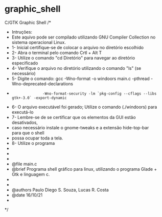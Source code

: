 # graphic_shell
C/GTK Graphic Shell
/*
* Intruções:
* Este aquivo pode ser compilado utilizando GNU Compiler Collection no sistema operacional Linux.
* 1- Inicial certifique-se de colocar o arquivo no diretório escolhido
* 2- Abra o terminal pelo comando Crtl + Alt T
* 3- Utilize o comando "cd Diretório" para navegar ao diretório especificado
* 4- Verifique o arquivo no diretório utilizando o comando "ls" (se necessário)
* 5- Digite o comando: gcc -Wno-format -o windoors main.c -pthread -Wno-deprecated-declarations
* 					-Wno-format-security -lm `pkg-config --cflags --libs gtk+-3.0` -export-dynamic
* 6- O arquivo executável foi gerado; Utilize o comando (./windoors) para executá-lo
* 7- Lembre-se de se certificar que os elementos da GUI estão desativados,
*	 caso necessário instale o gnome-tweaks e a extensão hide-top-bar para que o shell
*	 possa ocupar toda a tela.
* 8- Utilize o programa
*
* 
*
* @file main.c
* @brief Programa shell gráfico para linux, utilizando o programa Glade + Gtk e linguagem c.
* 
*
* @authors Paulo Diego S. Souza, Lucas R. Costa
* @date 16/10/21
*         
*/